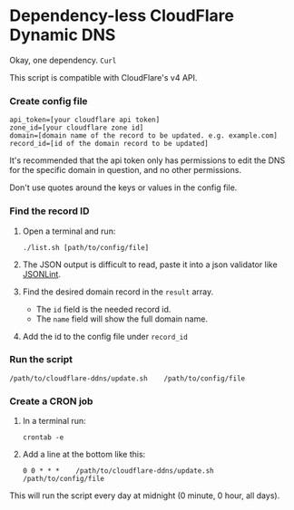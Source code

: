 # Dependency-less CloudFlare Dynamic DNS

Okay, one dependency. `Curl`

This script is compatible with CloudFlare's v4 API.


### Create config file

```
api_token=[your cloudflare api token]
zone_id=[your cloudflare zone id]
domain=[domain name of the record to be updated. e.g. example.com]
record_id=[id of the domain record to be updated]
```

It's recommended that the api token only has permissions to edit the DNS for
the specific domain in question, and no other permissions.

Don't use quotes around the keys or values in the config file.


### Find the record ID

1. Open a terminal and run:

	`./list.sh [path/to/config/file]`

2. The JSON output is difficult to read, paste it into a json validator like
	[JSONLint](http://jsonlint.com).
3. Find the desired domain record in the `result` array.
	* The `id` field is the needed record id.
	* The `name` field will show the full domain name.
4. Add the id to the config file under `record_id`


### Run the script

`/path/to/cloudflare-ddns/update.sh    /path/to/config/file`


### Create a CRON job

1. In a terminal run:

	`crontab -e`

2. Add a line at the bottom like this:

	`0 0 * * *    /path/to/cloudflare-ddns/update.sh    /path/to/config/file`

This will run the script every day at midnight (0 minute, 0 hour, all days).
